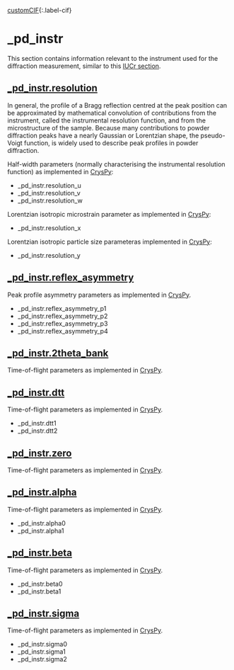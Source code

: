 [0]: #
[1]: https://www.iucr.org/resources/cif/dictionaries/browse/cif_core
[2]: https://www.iucr.org/resources/cif/dictionaries/browse/cif_pd

[customCIF][0]{:.label-cif}

# _pd_instr

This section contains information relevant to the instrument used for the diffraction measurement, similar to this [IUCr section](https://www.iucr.org/resources/cif/dictionaries/browse/cif_pd).

## [\_pd_instr.resolution](#)

In general, the profile of a Bragg reflection centred at the peak position can be approximated by mathematical convolution of contributions from the instrument, called the instrumental resolution function, and from the microstructure of the sample. Because many contributions to powder diffraction peaks have a nearly Gaussian or Lorentzian shape, the pseudo-Voigt function, is widely used to describe peak profiles in powder diffraction.

Half-width parameters (normally characterising the instrumental resolution function) as implemented in [CrysPy](https://cryspy.fr):

* \_pd_instr.resolution_u
* \_pd_instr.resolution_v
* \_pd_instr.resolution_w

Lorentzian isotropic microstrain parameter as implemented in [CrysPy](https://cryspy.fr):

* \_pd_instr.resolution_x

Lorentzian isotropic particle size parameteras implemented in [CrysPy](https://cryspy.fr):

* \_pd_instr.resolution_y

## [\_pd_instr.reflex_asymmetry](#)

Peak profile asymmetry parameters as implemented in [CrysPy](https://cryspy.fr).

* \_pd_instr.reflex_asymmetry_p1
* \_pd_instr.reflex_asymmetry_p2
* \_pd_instr.reflex_asymmetry_p3
* \_pd_instr.reflex_asymmetry_p4

## [\_pd_instr.2theta_bank](#)

Time-of-flight parameters as implemented in [CrysPy](https://cryspy.fr).

## [\_pd_instr.dtt](#)

Time-of-flight parameters as implemented in [CrysPy](https://cryspy.fr).

* \_pd_instr.dtt1
* \_pd_instr.dtt2

## [\_pd_instr.zero](#)

Time-of-flight parameters as implemented in [CrysPy](https://cryspy.fr).

## [\_pd_instr.alpha](#)

Time-of-flight parameters as implemented in [CrysPy](https://cryspy.fr).

* \_pd_instr.alpha0
* \_pd_instr.alpha1

## [\_pd_instr.beta](#)

Time-of-flight parameters as implemented in [CrysPy](https://cryspy.fr).

* \_pd_instr.beta0
* \_pd_instr.beta1

## [\_pd_instr.sigma](#)

Time-of-flight parameters as implemented in [CrysPy](https://cryspy.fr).

* \_pd_instr.sigma0
* \_pd_instr.sigma1
* \_pd_instr.sigma2
